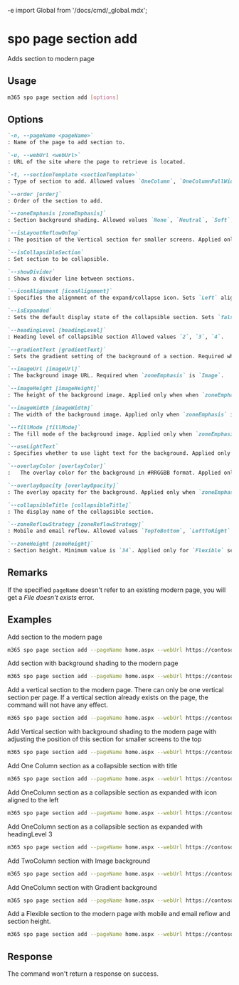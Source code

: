 -e <!-- DISCLAIMER: All secrets, passwords, and sensitive values in this document are examples only and not real credentials. -->
import Global from '/docs/cmd/_global.mdx';

# spo page section add

Adds section to modern page

## Usage

```sh
m365 spo page section add [options]
```

## Options

```md definition-list
`-n, --pageName <pageName>`
: Name of the page to add section to.

`-u, --webUrl <webUrl>`
: URL of the site where the page to retrieve is located.

`-t, --sectionTemplate <sectionTemplate>`
: Type of section to add. Allowed values `OneColumn`, `OneColumnFullWidth`, `TwoColumn`, `ThreeColumn`, `TwoColumnLeft`, `TwoColumnRight`, `Vertical`, `Flexible`.

`--order [order]`
: Order of the section to add.

`--zoneEmphasis [zoneEmphasis]`
: Section background shading. Allowed values `None`, `Neutral`, `Soft`, `Strong`, `Image`,`Gradient`

`--isLayoutReflowOnTop`
: The position of the Vertical section for smaller screens. Applied only for `Vertical` section.

`--isCollapsibleSection`
: Set section to be collapsible.

`--showDivider`
: Shows a divider line between sections.

`--iconAlignment [iconAlignment]`
: Specifies the alignment of the expand/collapse icon. Sets `Left` alignment if not specified.

`--isExpanded`
: Sets the default display state of the collapsible section. Sets `false` if not specified.

`--headingLevel [headingLevel]`	
: Heading level of collapsible section Allowed values `2`, `3`, `4`.

`--gradientText [gradientText]`
: Sets the gradient setting of the background of a section. Required when `zoneEmphasis` is `Gradient`.

`--imageUrl [imageUrl]`
: The background image URL. Required when `zoneEmphasis` is `Image`.

`--imageHeight [imageHeight]`
: The height of the background image. Applied only when when `zoneEmphasis` is `Image`. Sets `955` value if not specified.

`--imageWidth [imageWidth]`
: The width of the background image. Applied only when `zoneEmphasis` is `Image`. Sets `555` value if not specified.

`--fillMode [fillMode]`
: The fill mode of the background image. Applied only when `zoneEmphasis` is `Image`. Possible values are `ScaleToFill`, `ScaleToFit`, `Tile`, `OriginalSize`. Sets `ScaleToFill` value if not specified.

`--useLightText`
: Specifies whether to use light text for the background. Applied only when `zoneEmphasis` is `Image`.

`--overlayColor [overlayColor]`
:	The overlay color for the background in #RRGGBB format. Applied only when `zoneEmphasis` is `Image` or `Gradient`. Sets `#ffffff` value if not specified.

`--overlayOpacity [overlayOpacity]`	
: The overlay opacity for the background. Applied only when `zoneEmphasis` is `Image` or `Gradient`. Sets `60` value if not specified.

`--collapsibleTitle [collapsibleTitle]`	
: The display name of the collapsible section.

`--zoneReflowStrategy [zoneReflowStrategy]`	
: Mobile and email reflow. Allowed values `TopToBottom`, `LeftToRight`. Applied only for `Flexible` section.

`--zoneHeight [zoneHeight]`	
: Section height. Minimum value is `34`. Applied only for `Flexible` section.
```

<Global />

## Remarks

If the specified `pageName` doesn't refer to an existing modern page, you will get a _File doesn't exists_ error.

## Examples

Add section to the modern page

```sh
m365 spo page section add --pageName home.aspx --webUrl https://contoso.sharepoint.com/sites/newsletter --sectionTemplate OneColumn --order 1
```

Add section with background shading to the modern page

```sh
m365 spo page section add --pageName home.aspx --webUrl https://contoso.sharepoint.com/sites/newsletter --sectionTemplate OneColumn --zoneEmphasis Strong 
```

Add a vertical section to the modern page. There can only be one vertical section per page. If a vertical section already exists on the page, the command will not have any effect.

```sh
m365 spo page section add --pageName home.aspx --webUrl https://contoso.sharepoint.com/sites/newsletter --sectionTemplate Vertical
```

Add Vertical section with background shading to the modern page with adjusting the position of this section for smaller screens to the top

```sh
m365 spo page section add --pageName home.aspx --webUrl https://contoso.sharepoint.com/sites/newsletter --sectionTemplate Vertical --zoneEmphasis Neutral --isLayoutReflowOnTop
```

Add One Column section as a collapsible section with title

```sh
m365 spo page section add --pageName home.aspx --webUrl https://contoso.sharepoint.com/sites/newsletter --sectionTemplate OneColumn --isCollapsibleSection --collapsibleTitle "Collapsible Section Title"
```

Add OneColumn section as a collapsible section as expanded with icon aligned to the left

```sh
m365 spo page section add --pageName home.aspx --webUrl https://contoso.sharepoint.com/sites/newsletter --sectionTemplate OneColumn --isCollapsibleSection --isExpanded --iconAlignment Left
```

Add OneColumn section as a collapsible section as expanded with headingLevel 3

```sh
m365 spo page section add --pageName home.aspx --webUrl https://contoso.sharepoint.com/sites/newsletter --sectionTemplate OneColumn --isCollapsibleSection --isExpanded --headingLevel 3
```

Add TwoColumn section with Image background

```sh
m365 spo page section add --pageName home.aspx --webUrl https://contoso.sharepoint.com/sites/newsletter --sectionTemplate TwoColumn --imageUrl "https://contoso.com/image.jpg" --zoneEmphasis Image --fillMode Tile
```

Add OneColumn section with Gradient background

```sh
m365 spo page section add --pageName home.aspx --webUrl https://contoso.sharepoint.com/sites/newsletter --sectionTemplate TwoColumn --zoneEmphasis Gradient --gradientText "linear-gradient(72.44deg, #E6FBFE 0%, #EDDDFB 100%)"
```

Add a Flexible section to the modern page with mobile and email reflow and section height.

```sh
m365 spo page section add --pageName home.aspx --webUrl https://contoso.sharepoint.com/sites/newsletter --sectionTemplate Flexible --zoneHeight 100 --zoneReflowStrategy LeftToRight
```

## Response

The command won't return a response on success.
